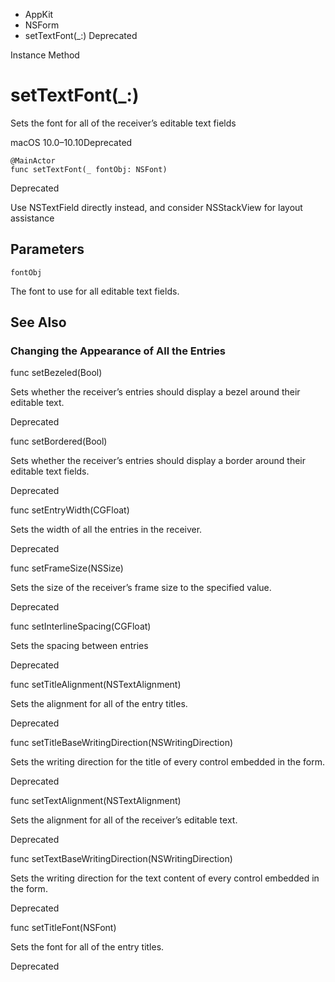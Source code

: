 

- AppKit
- NSForm
-  setTextFont(\_:) Deprecated

Instance Method

# setTextFont(\_:)

Sets the font for all of the receiver’s editable text fields

macOS 10.0–10.10Deprecated

``` source
@MainActor
func setTextFont(_ fontObj: NSFont)
```

Deprecated

Use NSTextField directly instead, and consider NSStackView for layout assistance

## Parameters 

`fontObj`  

The font to use for all editable text fields.

## See Also

### Changing the Appearance of All the Entries

func setBezeled(Bool)

Sets whether the receiver’s entries should display a bezel around their editable text.

Deprecated

func setBordered(Bool)

Sets whether the receiver’s entries should display a border around their editable text fields.

Deprecated

func setEntryWidth(CGFloat)

Sets the width of all the entries in the receiver.

Deprecated

func setFrameSize(NSSize)

Sets the size of the receiver’s frame size to the specified value.

Deprecated

func setInterlineSpacing(CGFloat)

Sets the spacing between entries

Deprecated

func setTitleAlignment(NSTextAlignment)

Sets the alignment for all of the entry titles.

Deprecated

func setTitleBaseWritingDirection(NSWritingDirection)

Sets the writing direction for the title of every control embedded in the form.

Deprecated

func setTextAlignment(NSTextAlignment)

Sets the alignment for all of the receiver’s editable text.

Deprecated

func setTextBaseWritingDirection(NSWritingDirection)

Sets the writing direction for the text content of every control embedded in the form.

Deprecated

func setTitleFont(NSFont)

Sets the font for all of the entry titles.

Deprecated

